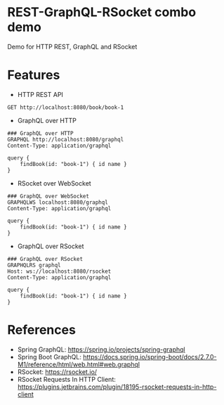 REST-GraphQL-RSocket combo demo
===============================

Demo for HTTP REST, GraphQL and RSocket

# Features

* HTTP REST API

```http request
GET http://localhost:8080/book/book-1
```

* GraphQL over HTTP

```http request
### GraphQL over HTTP
GRAPHQL http://localhost:8080/graphql
Content-Type: application/graphql

query {
    findBook(id: "book-1") { id name }
}
```

* RSocket over WebSocket

```http request
### GraphQL over WebSocket
GRAPHQLWS localhost:8080/graphql
Content-Type: application/graphql

query {
    findBook(id: "book-1") { id name }
}
```

* GraphQL over RSocket

```http request
### GraphQL over RSocket
GRAPHQLRS graphql
Host: ws://localhost:8080/rsocket
Content-Type: application/graphql

query {
    findBook(id: "book-1") { id name }
}
```

# References

* Spring GraphQL: https://spring.io/projects/spring-graphql
* Spring Boot GraphQL: https://docs.spring.io/spring-boot/docs/2.7.0-M1/reference/html/web.html#web.graphql
* RSocket: https://rsocket.io/
* RSocket Requests In HTTP Client: https://plugins.jetbrains.com/plugin/18195-rsocket-requests-in-http-client
